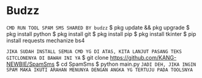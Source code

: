 # Budzz
`CMD RUN TOOL SPAM SMS SHARED BY budzz`
$ pkg update && pkg upgrade
$ pkg install python
$ pkg install git
$ pkg install pip
$ pkg install tkinter
$ pip install requests mechanize bs4

`JIKA SUDAH INSTALL SEMUA CMD YG DI ATAS, KITA LANJUT PASANG TEKS GITCLONENYA DI BAWAH INI YA`
$ git clone https://github.com/KANG-NEWBIE/SpamSms
$ cd SpamSms
$ python main.py
`JADI DEH, JIKA INGIN SPAM MAKA IKUTI ARAHAN MENUNYA DENGAN ANGKA YG TERTUJU PADA TOOLSNYA`
